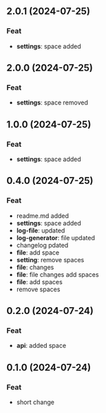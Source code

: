 ## 2.0.1 (2024-07-25)

### Feat

- **settings**: space added

## 2.0.0 (2024-07-25)

### Feat

- **settings**: space removed

## 1.0.0 (2024-07-25)

### Feat

- **settings**: space added

## 0.4.0 (2024-07-25)

### Feat

- readme.md added
- **settings**: space added
- **log-file**: updated
- **log-generator**: file updated
- changelog pdated
- **file**: add   space
- **setting**: remove spaces
- **file**: changes
- **file**: file changes add spaces
- **file**: add spaces
- remove spaces

## 0.2.0 (2024-07-24)

### Feat

- **api**: added space

## 0.1.0 (2024-07-24)

### Feat

- short change
